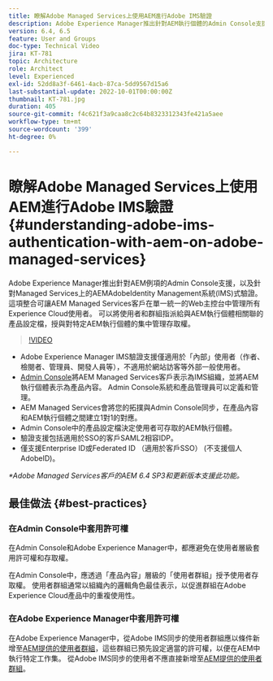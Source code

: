 ```yaml
---
title: 瞭解Adobe Managed Services上使用AEM進行Adobe IMS驗證
description: Adobe Experience Manager推出針對AEM執行個體的Admin Console支援，以及適用於Managed Services上AEM的Adobe IMS (Identity Management系統)型驗證。   這項整合可讓AEM Managed Services客戶在單一統一的Web主控台中管理所有Experience Cloud使用者。 可以將使用者和群組指派給與AEM執行個體相關聯的產品設定檔，授與對特定AEM執行個體的集中管理存取權。
version: 6.4, 6.5
feature: User and Groups
doc-type: Technical Video
jira: KT-781
topic: Architecture
role: Architect
level: Experienced
exl-id: 52dd8a3f-6461-4acb-87ca-5dd9567d15a6
last-substantial-update: 2022-10-01T00:00:00Z
thumbnail: KT-781.jpg
duration: 405
source-git-commit: f4c621f3a9caa8c2c64b8323312343fe421a5aee
workflow-type: tm+mt
source-wordcount: '399'
ht-degree: 0%

---
```


# 瞭解Adobe Managed Services上使用AEM進行Adobe IMS驗證{#understanding-adobe-ims-authentication-with-aem-on-adobe-managed-services}

Adobe Experience Manager推出針對AEM例項的Admin Console支援，以及針對Managed Services上的AEMAdobeIdentity Management系統(IMS)式驗證。   這項整合可讓AEM Managed Services客戶在單一統一的Web主控台中管理所有Experience Cloud使用者。 可以將使用者和群組指派給與AEM執行個體相關聯的產品設定檔，授與對特定AEM執行個體的集中管理存取權。

>[!VIDEO](https://video.tv.adobe.com/v/26170?quality=12&learn=on)

* Adobe Experience Manager IMS驗證支援僅適用於「內部」使用者（作者、檢閱者、管理員、開發人員等），不適用於網站訪客等外部一般使用者。
* [Admin Console](https://adminconsole.adobe.com/)將AEM Managed Services客戶表示為IMS組織，並將AEM執行個體表示為產品內容。 Admin Console系統和產品管理員可以定義和管理。
* AEM Managed Services會將您的拓撲與Admin Console同步，在產品內容和AEM執行個體之間建立1對1的對應。
* Admin Console中的產品設定檔決定使用者可存取的AEM執行個體。
* 驗證支援包括適用於SSO的客戶SAML2相容IDP。
* 僅支援Enterprise ID或Federated ID （適用於客戶SSO） (不支援個人AdobeID)。

*&#42;Adobe Managed Services客戶的AEM 6.4 SP3和更新版本支援此功能。*

## 最佳做法 {#best-practices}

### 在Admin Console中套用許可權

在Admin Console和Adobe Experience Manager中，都應避免在使用者層級套用許可權和存取權。

在Admin Console中，應透過「產品內容」層級的「使用者群組」授予使用者存取權。 使用者群組通常以組織內的邏輯角色最佳表示，以促進群組在Adobe Experience Cloud產品中的重複使用性。

### 在Adobe Experience Manager中套用許可權

在Adobe Experience Manager中，從Adobe IMS同步的使用者群組應以條件新增至[AEM提供的使用者群組](https://experienceleague.adobe.com/docs/experience-manager-65/administering/security/security.html)，這些群組已預先設定適當的許可權，以便在AEM中執行特定工作集。 從Adobe IMS同步的使用者不應直接新增至[AEM提供的使用者群組](https://experienceleague.adobe.com/docs/experience-manager-65/administering/security/security.html)。
